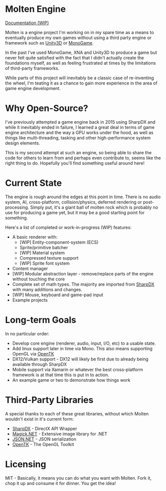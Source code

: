 # Molten Engine
[Documentation (WIP)](https://syncaidius.github.io/MoltenEngine/docs/Molten.html)

Molten is a engine project I'm working on in my spare time as a means to eventually produce my own games without using a third party engine or framework such as [Unity3D](https://unity3d.com/) or [MonoGame](http://monogame.net).

In the past I've used MonoGame, XNA and Unity3D to produce a game but never felt quite satisfied with the fact that I didn't actually create the foundations myself, as well as feeling frustrated at times by the limitations of third-party frameworks.

While parts of this project will inevitably be a classic case of re-inventing the wheel, I'm teating it as a chance to gain more experience in the area of game engine development. 

# Why Open-Source?
I've previously attempted a game engine back in 2015 using SharpDX and while it inevitably ended in failure, I learned a great deal in terms of game engine architecture and the way a GPU works under the hood, as well as things like multi-threading, tasking and other high-performance system design elements.

This is my second attempt at such an engine, so being able to share the code for others to learn from and perhaps even contribute to, seems like the right thing to do. Hopefully you'll find something useful around here!

# Current State
The engine is rough around the edges at this point in time. There is no audio system, AI, cross-platform, collision/physics, deferred rendering or post-processing. Simply put, it's a giant ball of molten rock which is probably no use for producing a game yet, but it may be a good starting point for something.

Here's a list of completed or work-in-progress (WIP) features:
  * A basic renderer with:
    * [WIP] Entity-component-system (ECS)
    * Sprite/primitive batcher
    * [WIP] Material system
	* Compressed texture support
	* [WIP] Sprite font system
  * Content manager
  * [WIP] Modular abstraction layer - remove/replace parts of the engine without touching the core
  * Complete set of math types. The majority are imported from [SharpDX](https://github.com/sharpdx/SharpDX) with many additions and changes.
  * [WIP] Mouse, keyboard and game-pad input
  * Example projects
  
  
# Long-term Goals
In no particular order:
  * Develop core engine (renderer, audio, input, I/O, etc) to a usable state.
  * Add linux support later in time via Mono. This also means supporting OpenGL via [OpenTK](https://opentk.github.io/)
  * DX12/Vulkan support - DX12 will likely be first due to already being available through SharpDX
  * Mobile support via Xamarin or whatever the best cross-platform framework is at that time this is put in to action.
  * An example game or two to demonstrate how things work

# Third-Party Libraries
A special thanks to each of these great libraries, without which Molten wouldn't exist in it's current form:
  * [SharpDX](https://github.com/sharpdx/SharpDX) - DirectX API Wrapper
  * [Magick.NET](https://github.com/dlemstra/Magick.NET) - Extensive image library for .NET
  * [JSON.NET](https://www.newtonsoft.com/json) - JSON serialization
  * [OpenTK](https://opentk.github.io/) - The OpenGL Toolkit

# Licensing
MIT - Basically, it means you can do what you want with Molten. Fork it, chop it up and consume it for dinner. You get the idea!